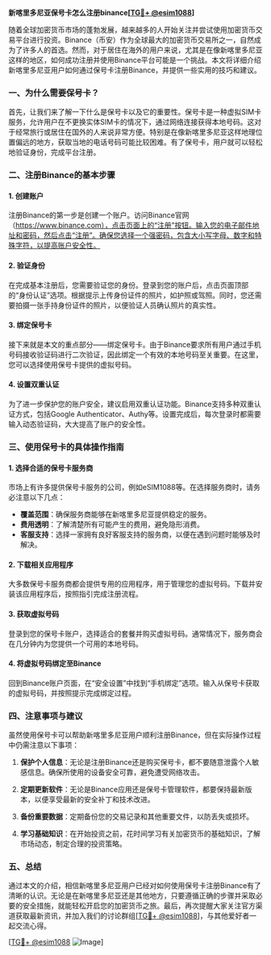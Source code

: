 **新喀里多尼亚保号卡怎么注册binance[[TG💪+ @esim1088](https://t.me/s/esim1088)]**

随着全球加密货币市场的蓬勃发展，越来越多的人开始关注并尝试使用加密货币交易平台进行投资。Binance（币安）作为全球最大的加密货币交易所之一，自然成为了许多人的首选。然而，对于居住在海外的用户来说，尤其是在像新喀里多尼亚这样的地区，如何成功注册并使用Binance平台可能是一个挑战。本文将详细介绍新喀里多尼亚用户如何通过保号卡注册Binance，并提供一些实用的技巧和建议。

### 一、为什么需要保号卡？

首先，让我们来了解一下什么是保号卡以及它的重要性。保号卡是一种虚拟SIM卡服务，允许用户在不更换实体SIM卡的情况下，通过网络连接获得本地号码。这对于经常旅行或居住在国外的人来说非常方便。特别是在像新喀里多尼亚这样地理位置偏远的地方，获取当地的电话号码可能比较困难。有了保号卡，用户就可以轻松地验证身份，完成平台注册。

### 二、注册Binance的基本步骤

#### 1. 创建账户

注册Binance的第一步是创建一个账户。访问Binance官网（https://www.binance.com），点击页面上的“注册”按钮。输入您的电子邮件地址和密码，然后点击“注册”。确保您选择一个强密码，包含大小写字母、数字和特殊字符，以提高账户安全性。

#### 2. 验证身份

在完成基本注册后，您需要验证您的身份。登录到您的账户后，点击页面顶部的“身份认证”选项。根据提示上传身份证件的照片，如护照或驾照。同时，您还需要拍摄一张手持身份证件的照片，以便验证人员确认照片的真实性。

#### 3. 绑定保号卡

接下来就是本文的重点部分——绑定保号卡。由于Binance要求所有用户通过手机号码接收验证码进行二次验证，因此绑定一个有效的本地号码至关重要。在这里，您可以选择使用保号卡提供的虚拟号码。

#### 4. 设置双重认证

为了进一步保护您的账户安全，建议启用双重认证功能。Binance支持多种双重认证方式，包括Google Authenticator、Authy等。设置完成后，每次登录时都需要输入动态验证码，大大提高了账户的安全性。

### 三、使用保号卡的具体操作指南

#### 1. 选择合适的保号卡服务商

市场上有许多提供保号卡服务的公司，例如eSIM1088等。在选择服务商时，请务必注意以下几点：
- **覆盖范围**：确保服务商能够在新喀里多尼亚提供稳定的服务。
- **费用透明**：了解清楚所有可能产生的费用，避免隐形消费。
- **客服支持**：选择一家拥有良好客服支持的服务商，以便在遇到问题时能够及时解决。

#### 2. 下载相关应用程序

大多数保号卡服务商都会提供专用的应用程序，用于管理您的虚拟号码。下载并安装该应用程序后，按照指引完成注册流程。

#### 3. 获取虚拟号码

登录到您的保号卡账户，选择适合的套餐并购买虚拟号码。通常情况下，服务商会在几分钟内为您提供一个可用的本地号码。

#### 4. 将虚拟号码绑定至Binance

回到Binance账户页面，在“安全设置”中找到“手机绑定”选项。输入从保号卡获取的虚拟号码，并按照提示完成绑定过程。

### 四、注意事项与建议

虽然使用保号卡可以帮助新喀里多尼亚用户顺利注册Binance，但在实际操作过程中仍需注意以下事项：

1. **保护个人信息**：无论是注册Binance还是购买保号卡，都不要随意泄露个人敏感信息。确保所使用的设备安全可靠，避免遭受网络攻击。
   
2. **定期更新软件**：无论是Binance应用还是保号卡管理软件，都要保持最新版本，以便享受最新的安全补丁和技术改进。

3. **备份重要数据**：定期备份您的交易记录和其他重要文件，以防丢失或损坏。

4. **学习基础知识**：在开始投资之前，花时间学习有关加密货币的基础知识，了解市场动态，制定合理的投资策略。

### 五、总结

通过本文的介绍，相信新喀里多尼亚用户已经对如何使用保号卡注册Binance有了清晰的认识。无论是在新喀里多尼亚还是其他地方，只要遵循正确的步骤并采取必要的安全措施，就能轻松开启您的加密货币之旅。最后，再次提醒大家关注官方渠道获取最新资讯，并加入我们的讨论群组[[TG💪+ @esim1088](https://t.me/s/esim1088)]，与其他爱好者一起交流心得。

[[TG💪+ @esim1088](https://t.me/s/esim1088) ![Image](https://i.postimg.cc/4NQfJmqS/Snipaste-2025-05-13-00-14-12.png)]
